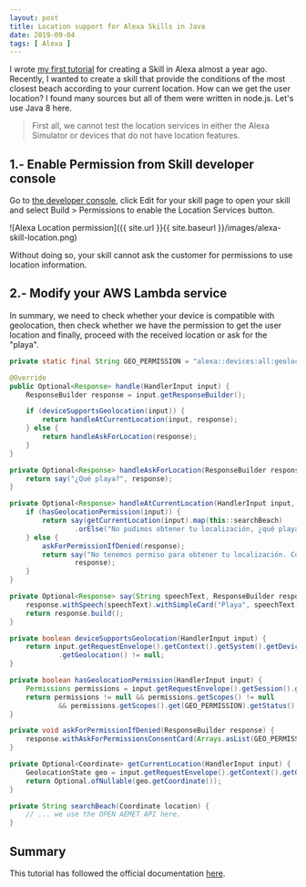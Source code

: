 ```yaml
---
layout: post
title: Location support for Alexa Skills in Java
date: 2019-09-04
tags: [ Alexa ]
---
```


I wrote [my first tutorial](https://sgitario.github.io/alexa-skills-notes/) for creating a Skill in Alexa almost a year ago. Recently, I wanted to create a skill that provide the conditions of the most closest beach according to your current location. How can we get the user location? I found many sources but all of them were written in node.js. Let's use Java 8 here.

> First all, we cannot test the location services in either the Alexa Simulator or devices that do not have location features.

## 1.- Enable Permission from Skill developer console

Go to [the developer console](https://developer.amazon.com/alexa), click Edit for your skill page to open your skill and select Build > Permissions to enable the Location Services button.

![Alexa Location permission]({{ site.url }}{{ site.baseurl }}/images/alexa-skill-location.png)

Without doing so, your skill cannot ask the customer for permissions to use location information.

## 2.- Modify your AWS Lambda service

In summary, we need to check whether your device is compatible with geolocation, then check whether we have the permission to get the user location and finally, proceed with the received location or ask for the "playa".

```java
private static final String GEO_PERMISSION = "alexa::devices:all:geolocation:read";

@Override
public Optional<Response> handle(HandlerInput input) {
    ResponseBuilder response = input.getResponseBuilder();

    if (deviceSupportsGeolocation(input)) {
        return handleAtCurrentLocation(input, response);
    } else {
        return handleAskForLocation(response);
    }
}

private Optional<Response> handleAskForLocation(ResponseBuilder response) {
    return say("¿Qué playa?", response);
}

private Optional<Response> handleAtCurrentLocation(HandlerInput input, ResponseBuilder response) {
    if (hasGeolocationPermission(input)) {
        return say(getCurrentLocation(input).map(this::searchBeach)
                .orElse("No pudimos obtener tu localización, ¿qué playa?"), response);
    } else {
        askForPermissionIfDenied(response);
        return say("No tenemos permiso para obtener tu localización. Concede el permiso o dinos qué playa.",
                response);
    }
}

private Optional<Response> say(String speechText, ResponseBuilder response) {
    response.withSpeech(speechText).withSimpleCard("Playa", speechText).withReprompt(speechText);
    return response.build();
}

private boolean deviceSupportsGeolocation(HandlerInput input) {
    return input.getRequestEnvelope().getContext().getSystem().getDevice().getSupportedInterfaces()
            .getGeolocation() != null;
}

private boolean hasGeolocationPermission(HandlerInput input) {
    Permissions permissions = input.getRequestEnvelope().getSession().getUser().getPermissions();
    return permissions != null && permissions.getScopes() != null
            && permissions.getScopes().get(GEO_PERMISSION).getStatus() == PermissionStatus.GRANTED;
}

private void askForPermissionIfDenied(ResponseBuilder response) {
    response.withAskForPermissionsConsentCard(Arrays.asList(GEO_PERMISSION));
}

private Optional<Coordinate> getCurrentLocation(HandlerInput input) {
    GeolocationState geo = input.getRequestEnvelope().getContext().getGeolocation();
    return Optional.ofNullable(geo.getCoordinate());
}

private String searchBeach(Coordinate location) {
    // ... we use the OPEN AEMET API here.
}
```

## Summary

This tutorial has followed the official documentation [here](https://developer.amazon.com/es/docs/custom-skills/location-services-for-alexa-skills.html#configure-your-skill-to-use-location-services).
